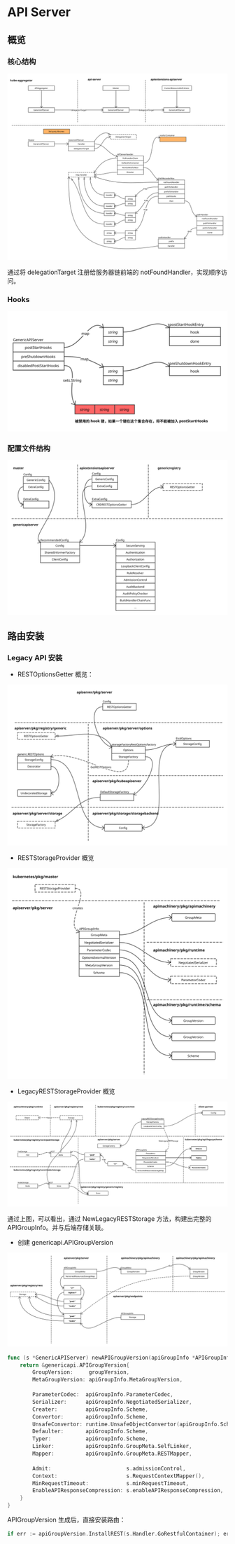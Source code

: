 # API Server

## 概览

### 核心结构

![HTTP Server Overview](./images/api_server_overview.svg)

通过将 delegationTarget 注册给服务器链前端的 notFoundHandler，实现顺序访问。

### Hooks

![HTTP Server Hooks](./images/api_server_hooks.svg)

### 配置文件结构

![API Server Config Overview](./images/api_server_config_overview.svg)

## 路由安装

### Legacy API 安装

- RESTOptionsGetter 概览：

![API Server Rest Options Getter](./images/api_server_rest_options_getter.svg)

- RESTStorageProvider 概览

![REST Storage Provider Overview](./images/rest_storage_provider_overview.svg)

- LegacyRESTStorageProvider 概览

![Legacy REST Storage Provider Overview](./images/legacy_rest_storage_provider_overview.svg)

通过上图，可以看出，通过 NewLegacyRESTStorage 方法，构建出完整的 APIGroupInfo。并与后端存储关联。

- 创建 genericapi.APIGroupVersion

![Create Generic API Group](./images/generic_api_group_info.svg)

```go
func (s *GenericAPIServer) newAPIGroupVersion(apiGroupInfo *APIGroupInfo, groupVersion schema.GroupVersion) *genericapi.APIGroupVersion {
	return &genericapi.APIGroupVersion{
		GroupVersion:     groupVersion,
		MetaGroupVersion: apiGroupInfo.MetaGroupVersion,

		ParameterCodec:  apiGroupInfo.ParameterCodec,
		Serializer:      apiGroupInfo.NegotiatedSerializer,
		Creater:         apiGroupInfo.Scheme,
		Convertor:       apiGroupInfo.Scheme,
		UnsafeConvertor: runtime.UnsafeObjectConvertor(apiGroupInfo.Scheme),
		Defaulter:       apiGroupInfo.Scheme,
		Typer:           apiGroupInfo.Scheme,
		Linker:          apiGroupInfo.GroupMeta.SelfLinker,
		Mapper:          apiGroupInfo.GroupMeta.RESTMapper,

		Admit:                        s.admissionControl,
		Context:                      s.RequestContextMapper(),
		MinRequestTimeout:            s.minRequestTimeout,
		EnableAPIResponseCompression: s.enableAPIResponseCompression,
	}
}
```

APIGroupVersion 生成后，直接安装路由：

```go
if err := apiGroupVersion.InstallREST(s.Handler.GoRestfulContainer); err != nil {
```
